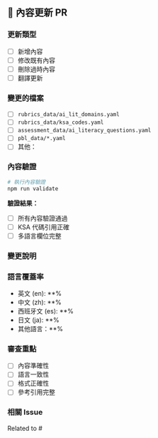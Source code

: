 ## 📝 內容更新 PR

### 更新類型
- [ ] 新增內容
- [ ] 修改既有內容
- [ ] 刪除過時內容
- [ ] 翻譯更新

### 變更的檔案
<!-- 列出所有變更的 YAML/JSON 檔案 -->
- [ ] `rubrics_data/ai_lit_domains.yaml`
- [ ] `rubrics_data/ksa_codes.yaml`
- [ ] `assessment_data/ai_literacy_questions.yaml`
- [ ] `pbl_data/*.yaml`
- [ ] 其他：

### 內容驗證
```bash
# 執行內容驗證
npm run validate
```

**驗證結果：**
- [ ] 所有內容驗證通過
- [ ] KSA 代碼引用正確
- [ ] 多語言欄位完整

### 變更說明
<!-- 詳細說明每個變更的原因 -->

### 語言覆蓋率
<!-- 如果涉及翻譯，說明各語言的完成度 -->
- 英文 (en): **%
- 中文 (zh): **%
- 西班牙文 (es): **%
- 日文 (ja): **%
- 其他語言：**%

### 審查重點
- [ ] 內容準確性
- [ ] 語言一致性
- [ ] 格式正確性
- [ ] 參考引用完整

### 相關 Issue
Related to #